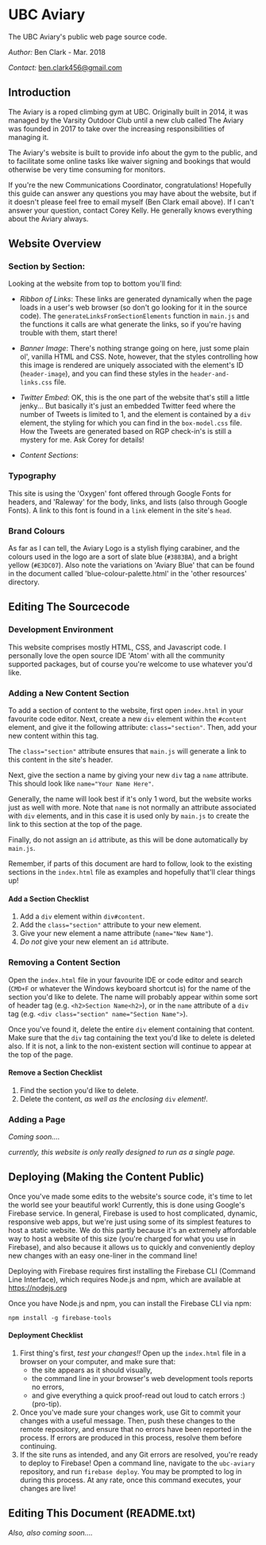 # UBC Aviary
The UBC Aviary's public web page source code.

_Author:_ Ben Clark - Mar. 2018

_Contact:_ ben.clark456@gmail.com

## Introduction

The Aviary is a roped climbing gym at UBC. Originally built in 2014,
it was managed by the Varsity Outdoor Club until a new club called
The Aviary was founded in 2017 to take over the increasing
responsibilities of managing it.

The Aviary's website is built to provide info about the gym to the
public, and to facilitate some online tasks like waiver signing and
bookings that would otherwise be very time consuming for monitors.

If you're the new Communications Coordinator, congratulations!
Hopefully this guide can answer any questions you may have about the
website, but if it doesn't please feel free to email myself (Ben Clark
email above). If I can't answer your question, contact Corey Kelly.
He generally knows everything about the Aviary always.

## Website Overview

### Section by Section:

Looking at the website from top to bottom you'll find:

- *Ribbon of Links*: These links are generated dynamically when the
page loads in a user's web browser (so don't go looking for it in
the source code). The `generateLinksFromSectionElements` function in
`main.js` and the functions it calls are what generate the links, so
if you're having trouble with them, start there!

- *Banner Image*: There's nothing strange going on here, just some
plain ol', vanilla HTML and CSS. Note, however, that the styles
controlling how this image is rendered are uniquely associated with
the element's ID (`header-image`), and you can find these styles in
the `header-and-links.css` file.

- *Twitter Embed*: OK, this is the one part of the website that's
still a little jenky... But basically it's just an embedded Twitter
feed where the number of Tweets is limited to 1, and the element is
contained by a `div` element, the styling for which you can find in
the `box-model.css` file. How the Tweets are generated based on RGP
check-in's is still a mystery for me. Ask Corey for details!

- *Content Sections*:

### Typography
This site is using the 'Oxygen' font offered through Google Fonts for headers,
and 'Raleway' for the body, links, and lists (also through Google Fonts).
A link to this font is found in a `link` element in the site's
`head`.

### Brand Colours
As far as I can tell, the Aviary Logo is a stylish flying carabiner, and the
colours used in the logo are a sort of slate blue (`#3883BA`), and a bright
yellow (`#E3DC07`). Also note the variations on 'Aviary Blue' that can be
found in the document called 'blue-colour-palette.html' in the
'other resources' directory.


## Editing The Sourcecode

### Development Environment
This website comprises mostly HTML, CSS, and Javascript code. I
personally love the open source IDE 'Atom' with all the community
supported packages, but of course you're welcome to use whatever
you'd like.


### Adding a New Content Section

To add a section of content to the website, first open `index.html`
in your favourite code editor. Next, create a new `div` element within
the `#content` element, and give it the following attribute:
`class="section"`. Then, add your new content within this  tag.

The `class="section"` attribute ensures that `main.js` will generate
a link to this content in the site's header.

Next, give the section a name by giving your new `div` tag a `name`
attribute. This should look like `name="Your Name Here"`.

Generally, the name will look best if it's only 1 word, but the
website works just as well with more. Note that `name` is not normally
an attribute associated with `div` elements, and in this case it is used only by
`main.js` to create the link to this section at the top of the page.

Finally, do not assign an `id` attribute, as this will be done
automatically by `main.js`.

Remember, if parts of this document are hard to follow, look to the
existing sections in the `index.html` file as examples and hopefully
that'll clear things up!

#### Add a Section Checklist

1. Add a `div` element within `div#content`.
2. Add the `class="section"` attribute to your new element.
3. Give your new element a name attribute (`name="New Name"`).
4. _Do not_ give your new element an `id` attribute.


### Removing a Content Section

Open the `index.html` file in your favourite IDE or code editor and
search (`CMD+F` or whatever the Windows keyboard shortcut is) for the
name of the section you'd like to delete. The name will probably
appear within some sort of header tag (e.g. `<h2>Section Name<h2>`),
or in the `name` attribute of a `div` tag (e.g.
`<div class="section" name="Section Name">`).

Once you've found it, delete the entire `div` element containing that
content. Make sure that the `div` tag containing the text you'd like
to delete is deleted also. If it is not, a link to the non-existent
section will continue to appear at the top of the page.

#### Remove a Section Checklist

1. Find the section you'd like to delete.
2. Delete the content, _as well as the enclosing_ `div` _element!_.


### Adding a Page

_Coming soon...._

_currently, this website is only really designed to run as a single page._

## Deploying (Making the Content Public)

Once you've made some edits to the website's source code, it's time to let the
world see your beautiful work! Currently, this is done using Google's Firebase
service. In general, Firebase is used to host complicated, dynamic, responsive
web apps, but we're just using some of its simplest features to host a static
website. We do this partly because it's an extremely affordable way to host a
website of this size (you're charged for what you use in Firebase), and also
because it allows us to quickly and conveniently deploy new changes with an
easy one-liner in the command line!

Deploying with Firebase requires first installing the Firebase CLI (Command Line 
Interface), which requires Node.js and npm, which are available at https://nodejs.org

Once you have Node.js and npm, you can install the Firebase CLI via npm:

`npm install -g firebase-tools`

#### Deployment Checklist

1. First thing's first, *test your changes!!* Open up the `index.html` file
in a browser on your computer, and make sure that:
   - the site appears as it should visually,
   - the command line in your browser's web development tools reports no errors,
   - and give everything a quick proof-read out loud to catch errors :) (pro-tip).
2. Once you've made sure your changes work, use Git to commit your changes with
a useful message. Then, push these changes to the remote repository, and
ensure that no errors have been reported in the process. If errors are produced
in this process, resolve them before continuing.
3. If the site runs as intended, and any Git errors are resolved, you're ready
to deploy to Firebase! Open a command line, navigate to the `ubc-aviary`
repository, and run `firebase deploy`. You may be prompted to log in during
this process. At any rate, once this command executes, your changes are live!

## Editing This Document (README.txt)

_Also, also coming soon...._

